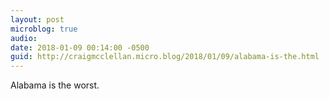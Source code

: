 ```yaml
---
layout: post
microblog: true
audio: 
date: 2018-01-09 00:14:00 -0500
guid: http://craigmcclellan.micro.blog/2018/01/09/alabama-is-the.html
---
```

Alabama is the worst.
